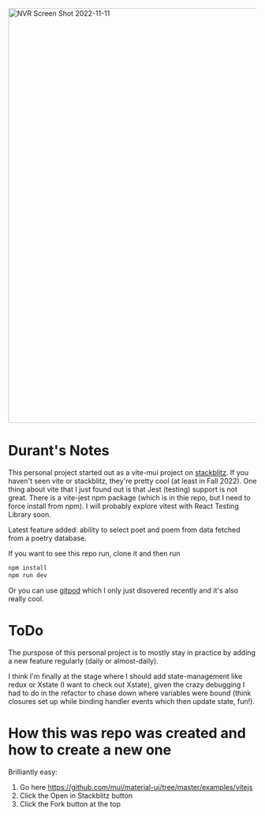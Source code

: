 <img width="841" alt="NVR Screen Shot 2022-11-11" src="https://user-images.githubusercontent.com/12535192/201433977-f76663ab-742e-449b-b42d-1d8a650161ca.png">



# Durant's Notes

This personal project started out as a vite-mui project on [stackblitz](https://stackblitz.com/). If you haven't seen vite or stackblitz, they're pretty cool (at least in Fall 2022). One thing about vite that I just found out is that Jest (testing) support is not great. There is a vite-jest npm package (which is in thie repo, but I need to force install from npm). I will probably explore vitest with React Testing Library soon.

Latest feature added: ability to select poet and poem from data fetched from a poetry database.

If you want to see this repo run, clone it and then run

```sh
npm install
npm run dev
```

Or you can use [gitpod](https://www.gitpod.io/) which I only just disovered recently and it's also really cool.

# ToDo

The purspose of this personal project is to mostly stay in practice by adding a new feature regularly (daily or almost-daily). 

I think I'm finally at the stage where I should add state-management like redux or Xstate (I want to check out Xstate), given the crazy debugging I had to do in the refactor to chase down where variables were bound (think closures set up while binding handler events which then update state, fun!).
# How this was repo was created and how to create a new one

Brilliantly easy:

1. Go here https://github.com/mui/material-ui/tree/master/examples/vitejs
2. Click the Open in Stackblitz button
3. Click the Fork button at the top


